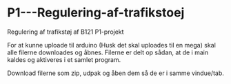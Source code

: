 # P1---Regulering-af-trafikstoej
Regulering af trafikstøj af B121 P1-projekt

For at kunne uploade til arduino (Husk det skal uploades til en mega) skal alle filerne downloades og åbnes. Filerne er delt op sådan, at de i main kaldes og aktiveres i et samlet program.

Download filerne som zip, udpak og åben dem så de er i samme vindue/tab.

